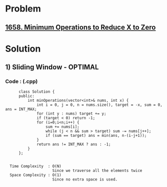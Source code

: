 # Problem

## [1658. Minimum Operations to Reduce X to Zero](https://leetcode.com/problems/minimum-operations-to-reduce-x-to-zero/)


# Solution 

## 1) Sliding Window - OPTIMAL

       
      
      
   ### Code : (.cpp)
    
          class Solution {
          public:
              int minOperations(vector<int>& nums, int x) {
                  int i = 0, j = 0, n = nums.size(), target = -x, sum = 0, ans = INT_MAX;
                  for (int y : nums) target += y;
                  if (target < 0) return -1;
                  for (i=0;i<n;i++) {
                      sum += nums[i];
                      while (j < n && sum > target) sum -= nums[j++];
                      if (sum == target) ans = min(ans, n-(i-j+1));
                  }
                  return ans != INT_MAX ? ans : -1;
              }
          };

 
      Time Complexity  : O(N) 
                         Since we traverse all the elements twice
      Space Complexity : O(1)
                         Since no extra space is used.
